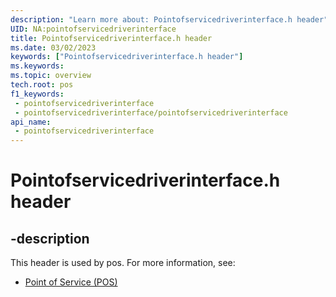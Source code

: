 ```yaml
---
description: "Learn more about: Pointofservicedriverinterface.h header"
UID: NA:pointofservicedriverinterface
title: Pointofservicedriverinterface.h header
ms.date: 03/02/2023
keywords: ["Pointofservicedriverinterface.h header"]
ms.keywords: 
ms.topic: overview
tech.root: pos
f1_keywords:
 - pointofservicedriverinterface
 - pointofservicedriverinterface/pointofservicedriverinterface
api_name:
 - pointofservicedriverinterface
---
```


# Pointofservicedriverinterface.h header

## -description

This header is used by pos. For more information, see:

- [Point of Service (POS)](../_pos/index.md)
